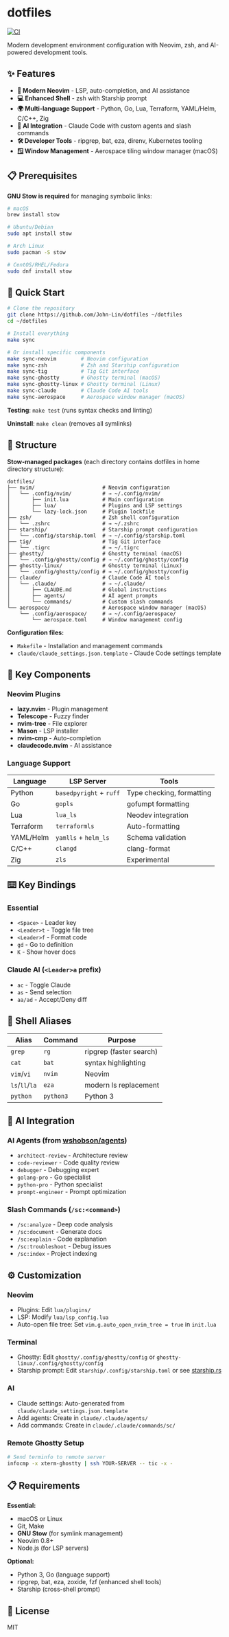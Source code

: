 # dotfiles

[![CI](https://github.com/John-Lin/dotfiles/actions/workflows/ci.yml/badge.svg)](https://github.com/John-Lin/dotfiles/actions/workflows/ci.yml)

Modern development environment configuration with Neovim, zsh, and AI-powered development tools.

## ✨ Features

- **🚀 Modern Neovim** - LSP, auto-completion, and AI assistance
- **💻 Enhanced Shell** - zsh with Starship prompt  
- **🌍 Multi-language Support** - Python, Go, Lua, Terraform, YAML/Helm, C/C++, Zig
- **🤖 AI Integration** - Claude Code with custom agents and slash commands
- **🛠️ Developer Tools** - ripgrep, bat, eza, direnv, Kubernetes tooling
- **🪟 Window Management** - Aerospace tiling window manager (macOS)

## 📋 Prerequisites

**GNU Stow is required** for managing symbolic links:

```bash
# macOS
brew install stow

# Ubuntu/Debian
sudo apt install stow

# Arch Linux
sudo pacman -S stow

# CentOS/RHEL/Fedora
sudo dnf install stow
```

## 🚀 Quick Start

```bash
# Clone the repository
git clone https://github.com/John-Lin/dotfiles ~/dotfiles
cd ~/dotfiles

# Install everything
make sync

# Or install specific components
make sync-neovim        # Neovim configuration
make sync-zsh           # Zsh and Starship configuration  
make sync-tig           # Tig Git interface
make sync-ghostty       # Ghostty terminal (macOS)
make sync-ghostty-linux # Ghostty terminal (Linux)
make sync-claude        # Claude Code AI tools
make sync-aerospace     # Aerospace window manager (macOS)
```

**Testing**: `make test` (runs syntax checks and linting)

**Uninstall**: `make clean` (removes all symlinks)

## 📁 Structure

**Stow-managed packages** (each directory contains dotfiles in home directory structure):

```
dotfiles/
├── nvim/                      # Neovim configuration
│   └── .config/nvim/          # → ~/.config/nvim/
│       ├── init.lua           # Main configuration
│       ├── lua/               # Plugins and LSP settings
│       └── lazy-lock.json     # Plugin lockfile
├── zsh/                       # Zsh shell configuration  
│   └── .zshrc                 # → ~/.zshrc
├── starship/                  # Starship prompt configuration
│   └── .config/starship.toml  # → ~/.config/starship.toml
├── tig/                       # Tig Git interface
│   └── .tigrc                 # → ~/.tigrc
├── ghostty/                   # Ghostty terminal (macOS)
│   └── .config/ghostty/config # → ~/.config/ghostty/config
├── ghostty-linux/             # Ghostty terminal (Linux)
│   └── .config/ghostty/config # → ~/.config/ghostty/config
├── claude/                    # Claude Code AI tools
│   └── .claude/               # → ~/.claude/
│       ├── CLAUDE.md          # Global instructions
│       ├── agents/            # AI agent prompts
│       └── commands/          # Custom slash commands
└── aerospace/                 # Aerospace window manager (macOS)
    └── .config/aerospace/     # → ~/.config/aerospace/
        └── aerospace.toml     # Window management config
```

**Configuration files:**
- `Makefile` - Installation and management commands
- `claude/claude_settings.json.template` - Claude Code settings template

## 🎯 Key Components

### Neovim Plugins
- **lazy.nvim** - Plugin management
- **Telescope** - Fuzzy finder
- **nvim-tree** - File explorer  
- **Mason** - LSP installer
- **nvim-cmp** - Auto-completion
- **claudecode.nvim** - AI assistance

### Language Support

| Language | LSP Server | Tools |
|----------|------------|-------|
| Python | `basedpyright` + `ruff` | Type checking, formatting |
| Go | `gopls` | gofumpt formatting |
| Lua | `lua_ls` | Neodev integration |
| Terraform | `terraformls` | Auto-formatting |
| YAML/Helm | `yamlls` + `helm_ls` | Schema validation |
| C/C++ | `clangd` | clang-format |
| Zig | `zls` | Experimental |

## ⌨️ Key Bindings

### Essential
- `<Space>` - Leader key
- `<Leader>t` - Toggle file tree
- `<Leader>f` - Format code
- `gd` - Go to definition
- `K` - Show hover docs

### Claude AI (`<Leader>a` prefix)
- `ac` - Toggle Claude
- `as` - Send selection
- `aa/ad` - Accept/Deny diff

## 🐚 Shell Aliases

| Alias | Command | Purpose |
|-------|---------|---------|
| `grep` | `rg` | ripgrep (faster search) |
| `cat` | `bat` | syntax highlighting |
| `vim`/`vi` | `nvim` | Neovim |
| `ls`/`ll`/`la` | `eza` | modern ls replacement |
| `python` | `python3` | Python 3 |

## 🤖 AI Integration

### AI Agents (from [wshobson/agents](https://github.com/wshobson/agents))
- `architect-review` - Architecture review
- `code-reviewer` - Code quality review
- `debugger` - Debugging expert
- `golang-pro` - Go specialist
- `python-pro` - Python specialist
- `prompt-engineer` - Prompt optimization

### Slash Commands (`/sc:<command>`)
- `/sc:analyze` - Deep code analysis
- `/sc:document` - Generate docs
- `/sc:explain` - Code explanation
- `/sc:troubleshoot` - Debug issues
- `/sc:index` - Project indexing

## ⚙️ Customization

### Neovim
- Plugins: Edit `lua/plugins/`
- LSP: Modify `lua/lsp_config.lua`
- Auto-open file tree: Set `vim.g.auto_open_nvim_tree = true` in `init.lua`

### Terminal
- Ghostty: Edit `ghostty/.config/ghostty/config` or `ghostty-linux/.config/ghostty/config`
- Starship prompt: Edit `starship/.config/starship.toml` or see [starship.rs](https://starship.rs/config/)

### AI
- Claude settings: Auto-generated from `claude/claude_settings.json.template`
- Add agents: Create in `claude/.claude/agents/`
- Add commands: Create in `claude/.claude/commands/sc/`

### Remote Ghostty Setup
```bash
# Send terminfo to remote server
infocmp -x xterm-ghostty | ssh YOUR-SERVER -- tic -x -
```

## 📋 Requirements

**Essential:**
- macOS or Linux
- Git, Make
- **GNU Stow** (for symlink management)
- Neovim 0.8+
- Node.js (for LSP servers)

**Optional:**
- Python 3, Go (language support)
- ripgrep, bat, eza, zoxide, fzf (enhanced shell tools)
- Starship (cross-shell prompt)

## 📝 License

MIT
